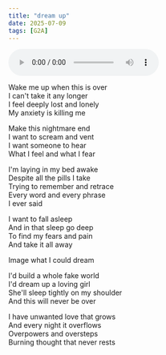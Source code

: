 ```yaml
---
title: "dream up"
date: 2025-07-09
tags: [G2A]
---
```


<audio controls src="/dream-up.ogg" preload="metadata"></audio>

Wake me up when this is over  
I can't take it any longer  
I feel deeply lost and lonely  
My anxiety is killing me  

Make this nightmare end  
I want to scream and vent  
I want someone to hear  
What I feel and what I fear  

I'm laying in my bed awake  
Despite all the pills I take  
Trying to remember and retrace  
Every word and every phrase  
I ever said  

I want to fall asleep  
And in that sleep go deep  
To find my fears and pain  
And take it all away  

Image what I could dream  

I'd build a whole fake world  
I'd dream up a loving girl  
She'll sleep tightly on my shoulder  
And this will never be over  

I have unwanted love that grows  
And every night it overflows  
Overpowers and oversteps  
Burning thought that never rests  

